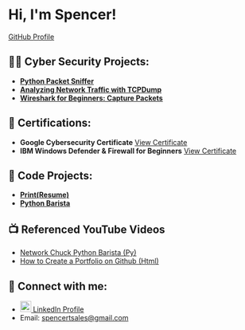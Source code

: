 <!DOCTYPE html>
<html lang="en">
<head>
    <meta charset="UTF-8">
    <meta name="viewport" content="width=device-width, initial-scale=1.0">
</head>
<body>

<h1>Hi, I'm Spencer!</h1>
<a href="https://github.com/CyberSpencer">GitHub Profile</a>

<h2>👨‍💻 Cyber Security Projects:</h2>
<ul>
    <li><b><a href="https://github.com/CyberSpencer/Python-Packet-Sniffer">Python Packet Sniffer</a></b></li>
    <li><b><a href="https://github.com/CyberSpencer/TCPDump-Network-Analysis">Analyzing Network Traffic with TCPDump</a></b></li>
    <li><b><a href="https://github.com/CyberSpencer/Wireshark-for-Beginners-Capture-Packets/blob/main/README.md">Wireshark for Beginners: Capture Packets</a></b></li>
</ul>

<h2>📜 Certifications:</h2>
<ul>
    <li><b>Google Cybersecurity Certificate</b> <a href="URL_of_certificate">View Certificate</a></li>
    <li><b>IBM Windows Defender & Firewall for Beginners</b> <a href="URL_of_certificate">View Certificate</a></li>
</ul>

<h2>🔐 Code Projects:</h2>
<ul>
    <li><b><a href="https://github.com/CyberSpencer/Print-Resume-"> Print(Resume) </a></b></li>
    <li><b><a href="https://github.com/CyberSpencer/Python-Barista">Python Barista</a></b></li>
</ul>

<h2>📺 Referenced YouTube Videos</h2>
<ul>
    <li><a href="https://www.youtube.com/watch?v=mRMmlo_Uqcs">Network Chuck Python Barista (Py)</a></li>
    <li><a href="https://www.youtube.com/watch?v=zgqfWLHNKLk">How to Create a Portfolio on Github (Html)</a></li>
</ul>

<h2> 🤳 Connect with me:</h2>
<ul>
    <li>
        <a href="https://www.linkedin.com/in/spencer-thomson-43365b11a/">
            <img alt="Spencer Thomson | LinkedIn" width="22px" src="https://cdn.jsdelivr.net/npm/simple-icons@v3/icons/linkedin.svg" />
            LinkedIn Profile
        </a>
    </li>
    <li>Email: <a href="mailto:spencertsales@gmail.com">spencertsales@gmail.com</a></li>
</ul>

</body>
</html>
